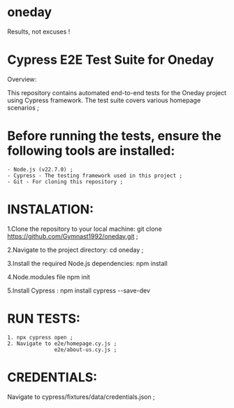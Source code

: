 # oneday

Results, not excuses !

# Cypress E2E Test Suite for Oneday

Overview:

This repository contains automated end-to-end tests for the Oneday project using Cypress framework. The test suite covers various homepage scenarios ;

# Before running the tests, ensure the following tools are installed:

    - Node.js (v22.7.0) ;
    - Cypress - The testing framework used in this project ;
    - Git - For cloning this repository ;

# INSTALATION:

1.Clone the repository to your local machine:
git clone https://github.com/Gymnast1992/oneday.git ;

2.Navigate to the project directory:
cd oneday ;

3.Install the required Node.js dependencies:
npm install

4.Node.modules file
npm init

5.Install Cypress :
npm install cypress --save-dev

# RUN TESTS:

    1. npx cypress open ;
    2. Navigate to e2e/homepage.cy.js ;
                   e2e/about-us.cy.js ;

# CREDENTIALS:
  Navigate to cypress/fixtures/data/credentials.json ;
